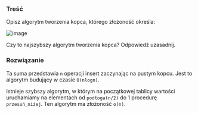 ### Treść
Opisz algorytm tworzenia kopca, którego złożoność określa:

![image](https://user-images.githubusercontent.com/11476062/62821464-8f39ac00-bb75-11e9-892b-0c734147a01f.png)

Czy to najszybszy algorytm tworzenia kopca? Odpowiedź uzasadnij.

### Rozwiązanie
Ta suma przedstawia `n` operacji insert zaczynając na pustym kopcu. 
Jest to algorytm budujący w czasie `O(nlogn)`.

Istnieje szybszy algorytm, w którym na początkowej tablicy wartości uruchamiamy na elementach od `podłoga(n/2)` do 1 procedurę `przesuń_niżej`. Ten algorytm ma złożoność `o(n)`.
